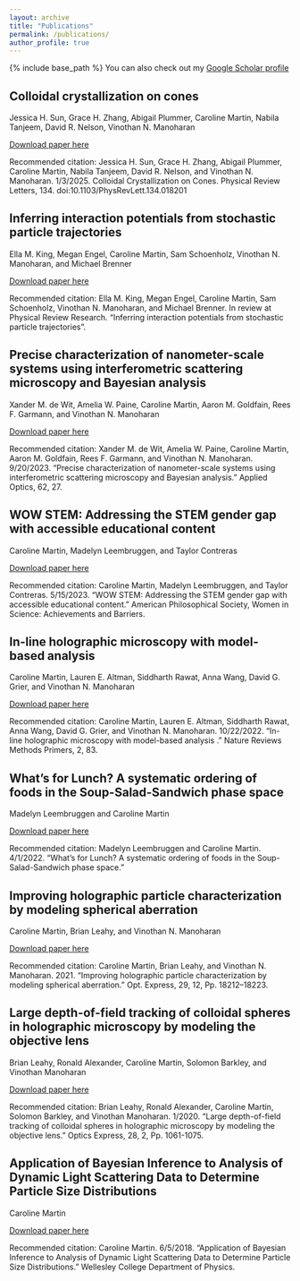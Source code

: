```yaml
---
layout: archive
title: "Publications"
permalink: /publications/
author_profile: true
---
```


{% include base_path %}
You can also check out my [Google Scholar profile](https://scholar.google.com/citations?user=su9_FyYAAAAJ&hl=en)

## Colloidal crystallization on cones

Jessica H. Sun, Grace H. Zhang, Abigail Plummer, Caroline Martin, Nabila Tanjeem, David R. Nelson, Vinothan N. Manoharan

[Download paper here](http://carolinesmartin.github.io/files/cones.pdf)

Recommended citation: Jessica H. Sun, Grace H. Zhang, Abigail Plummer, Caroline Martin, Nabila Tanjeem, David R. Nelson, and Vinothan N. Manoharan. 1/3/2025. Colloidal Crystallization on Cones. Physical Review Letters, 134. doi:10.1103/PhysRevLett.134.018201

## Inferring interaction potentials from stochastic particle trajectories

Ella M. King, Megan Engel, Caroline Martin, Sam Schoenholz, Vinothan N. Manoharan, and Michael Brenner

[Download paper here](http://carolinesmartin.github.io/files/inferring-potentials.pdf)

Recommended citation: Ella M. King, Megan Engel, Caroline Martin, Sam Schoenholz, Vinothan N. Manoharan, and Michael Brenner.  In review at Physical Review Research. “Inferring interaction potentials from stochastic particle trajectories”.

## Precise characterization of nanometer-scale systems using interferometric scattering microscopy and Bayesian analysis

Xander M. de Wit, Amelia W. Paine, Caroline Martin, Aaron M. Goldfain, Rees F. Garmann, and Vinothan N. Manoharan

[Download paper here](http://carolinesmartin.github.io/files/iscat.pdf)

Recommended citation: Xander M. de Wit, Amelia W. Paine, Caroline Martin, Aaron M. Goldfain, Rees F. Garmann, and Vinothan N. Manoharan. 9/20/2023. “Precise characterization of nanometer-scale systems using interferometric scattering microscopy and Bayesian analysis.” Applied Optics, 62, 27.


## WOW STEM: Addressing the STEM gender gap with accessible educational content

Caroline Martin, Madelyn Leembruggen, and Taylor Contreras

[Download paper here](http://carolinesmartin.github.io/files/wow-stem.pdf)

Recommended citation: Caroline Martin, Madelyn Leembruggen, and Taylor Contreras. 5/15/2023. “WOW STEM: Addressing the STEM gender gap with accessible educational content.” American Philosophical Society, Women in Science: Achievements and Barriers.


## In-line holographic microscopy with model-based analysis

Caroline Martin, Lauren E. Altman, Siddharth Rawat, Anna Wang, David G. Grier, and Vinothan N. Manoharan

[Download paper here](http://carolinesmartin.github.io/files/in-line-holographic-microscopy.pdf)

Recommended citation: Caroline Martin, Lauren E. Altman, Siddharth Rawat, Anna Wang, David G. Grier, and Vinothan N. Manoharan. 10/22/2022. “In-line holographic microscopy with model-based analysis .” Nature Reviews Methods Primers, 2, 83.


## What’s for Lunch? A systematic ordering of foods in the Soup-Salad-Sandwich phase space

Madelyn Leembruggen and Caroline Martin

[Download paper here](http://carolinesmartin.github.io/files/whats-for-lunch.pdf)

Recommended citation: Madelyn Leembruggen and Caroline Martin. 4/1/2022. “What’s for Lunch? A systematic ordering of foods in the Soup-Salad-Sandwich phase space.”


## Improving holographic particle characterization by modeling spherical aberration

Caroline Martin, Brian Leahy, and Vinothan N. Manoharan

[Download paper here](http://carolinesmartin.github.io/files/spherical-aberration.pdf)

Recommended citation: Caroline Martin, Brian Leahy, and Vinothan N. Manoharan. 2021. “Improving holographic particle characterization by modeling spherical aberration.” Opt. Express, 29, 12, Pp. 18212–18223.


## Large depth-of-field tracking of colloidal spheres in holographic microscopy by modeling the objective lens

Brian Leahy, Ronald Alexander, Caroline Martin, Solomon Barkley, and Vinothan Manoharan

[Download paper here](http://carolinesmartin.github.io/files/modelling-objective.pdf)

Recommended citation: Brian Leahy, Ronald Alexander, Caroline Martin, Solomon Barkley, and Vinothan Manoharan. 1/2020. “Large depth-of-field tracking of colloidal spheres in holographic microscopy by modeling the objective lens.” Optics Express, 28, 2, Pp. 1061-1075.


## Application of Bayesian Inference to Analysis of Dynamic Light Scattering Data to Determine Particle Size Distributions

Caroline Martin

[Download paper here](http://carolinesmartin.github.io/files/bayesian-dls.pdf)

Recommended citation: Caroline Martin. 6/5/2018. “Application of Bayesian Inference to Analysis of Dynamic Light Scattering Data to Determine Particle Size Distributions.” Wellesley College Department of Physics.
